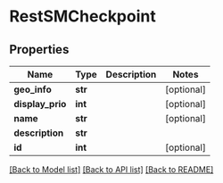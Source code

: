 # RestSMCheckpoint

## Properties
Name | Type | Description | Notes
------------ | ------------- | ------------- | -------------
**geo_info** | **str** |  | [optional] 
**display_prio** | **int** |  | [optional] 
**name** | **str** |  | [optional] 
**description** | **str** |  | 
**id** | **int** |  | [optional] 

[[Back to Model list]](../README.md#documentation-for-models) [[Back to API list]](../README.md#documentation-for-api-endpoints) [[Back to README]](../README.md)



